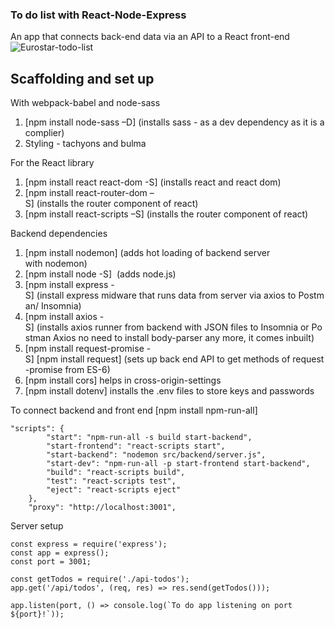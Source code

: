 ### To do list with React-Node-Express

An app that connects back-end data via an API to a React front-end
![Eurostar-todo-list](src/frontend/assets/app-complete.png)

## Scaffolding and set up

With webpack-babel and node-sass

1. [npm install node-sass –D] (installs sass - as a dev dependency as it is a complier)
2. Styling - tachyons and bulma

For the React library

1. [npm install react react-dom -S] (installs react and react dom)
2. [npm install react-router-dom –S] (installs the router component of react)
3. [npm install react-scripts –S] (installs the router component of react)

Backend dependencies

1. [npm install nodemon] (adds hot loading of backend server with nodemon)
2. [npm install node -S]  (adds node.js)
3. [npm install express -S] (install express midware that runs data from server via axios to Postman/ Insomnia)
4. [npm install axios -S] (installs axios runner from backend with JSON files to Insomnia or Postman Axios no need to install body-parser any more, it comes inbuilt)
5. [npm install request-promise -S] [npm install request] (sets up back end API to get methods of request-promise from ES-6)
6. [npm install cors] helps in cross-origin-settings
7. [npm install dotenv] installs the .env files to store keys and passwords

To connect backend and front end
[npm install npm-run-all]

```
"scripts": {
		"start": "npm-run-all -s build start-backend",
		"start-frontend": "react-scripts start",
		"start-backend": "nodemon src/backend/server.js",
		"start-dev": "npm-run-all -p start-frontend start-backend",
		"build": "react-scripts build",
		"test": "react-scripts test",
		"eject": "react-scripts eject"
	},
	"proxy": "http://localhost:3001",
```

Server setup

```
const express = require('express');
const app = express();
const port = 3001;

const getTodos = require('./api-todos');
app.get('/api/todos', (req, res) => res.send(getTodos()));

app.listen(port, () => console.log(`To do app listening on port ${port}!`));

```
